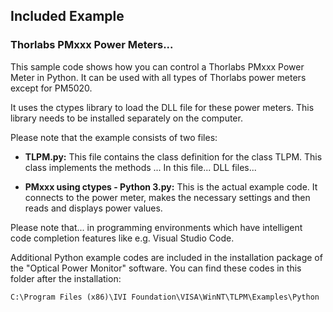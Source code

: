## Included Example

### Thorlabs PMxxx Power Meters...
This sample code shows how you can control a Thorlabs PMxxx Power Meter in Python. It can be used with all types of Thorlabs power meters except for PM5020.

It uses the ctypes library to load the DLL file for these power meters. This library needs to be installed separately on the computer.


Please note that the example consists of two files:

- **TLPM.py:** This file contains the class definition for the class TLPM. This class implements the methods ... In this file... DLL files...

- **PMxxx using ctypes - Python 3.py:** This is the actual example code. It connects to the power meter, makes the necessary settings and then reads and displays power values.

Please note that... in programming environments which have intelligent code completion features like e.g. Visual Studio Code.

Additional Python example codes are included in the installation package of the "Optical Power Monitor" software. You can find these codes in this folder after the installation:

```
C:\Program Files (x86)\IVI Foundation\VISA\WinNT\TLPM\Examples\Python
```
